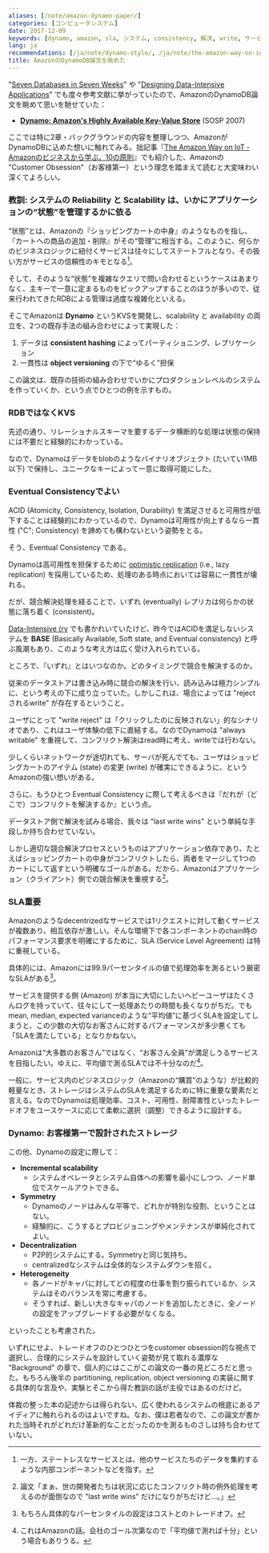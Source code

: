 ```yaml
---
aliases: [/note/amazon-dynamo-paper/]
categories: [コンピュータシステム]
date: 2017-12-09
keywords: [dynamo, amazon, sla, システム, consistency, 解決, write, サービス, ノード, 競合]
lang: ja
recommendations: [/ja/note/dynamo-style/, /ja/note/the-amazon-way-on-iot/, /ja/note/designing-data-intensive-applications/]
title: AmazonのDynamoDB論文を眺めた
---
```


"[Seven Databases in Seven Weeks](https://pragprog.com/book/rwdata/seven-databases-in-seven-weeks)" や "[Designing Data-Intensive Applications](https://dataintensive.net/)" でも度々参考文献に挙がっていたので、AmazonのDynamoDB論文を眺めて思いを馳せていた：

- **[Dynamo: Amazon's Highly Available Key-Value Store](https://dl.acm.org/citation.cfm?id=1294281)** (SOSP 2007)

ここでは特に2章・バックグラウンドの内容を整理しつつ、AmazonがDynamoDBに込めた想いに触れてみる。拙記事『[The Amazon Way on IoT - Amazonのビジネスから学ぶ、10の原則](/note/the-amazon-way-on-iot/)』でも紹介した、Amazonの "Customer Obsession"（お客様第一）という理念を踏まえて読むと大変味わい深くてよろしい。

### 教訓: システムの Reliability と Scalability は、いかにアプリケーションの“状態”を管理するかに依る

“状態”とは、Amazonの『ショッピングカートの中身』のようなものを指し、『カートへの商品の追加・削除』がその“管理”に相当する。このように、何らかのビジネスロジックに紐付くサービスは往々にしてステートフルとなり、その扱い方がサービスの信頼性のキモとなる[^1]。

そして、そのような“状態”を複雑なクエリで問い合わせるというケースはあまりなく、主キーで一意に定まるものをピックアップすることのほうが多いので、従来行われてきたRDBによる管理は過度な複雑化といえる。

そこでAmazonは **Dynamo** というKVSを開発し、scalability と availability の両立を、2つの既存手法の組み合わせによって実現した：

1. データは **consistent hashing** によってパーティショニング、レプリケーション
2. 一貫性は **object versioning** の下で“ゆるく”担保

この論文は、既存の技術の組み合わせでいかにプロダクションレベルのシステムを作っていくか、という点でひとつの例を示すもの。

### RDBではなくKVS

先述の通り、リレーショナルスキーマを要するデータ横断的な処理は状態の保持には不要だと経験的にわかっている。

なので、Dynamoはデータをblobのようなバイナリオブジェクト (たいてい1MB以下) で保持し、ユニークなキーによって一意に取得可能にした。

### Eventual Consistencyでよい

ACID (Atomicity, Consistency, Isolation, Durability) を満足させると可用性が低下することは経験的にわかっているので、Dynamoは可用性が向上するなら一貫性 ("C"; Consistency) を諦めても構わないという姿勢をとる。

そう、Eventual Consistency である。

Dynamoは高可用性を担保するために [optimistic replication](https://en.wikipedia.org/wiki/Optimistic_replication) (i.e., lazy replication) を採用しているため、処理のある時点においては容易に一貫性が壊れる。

だが、競合解決処理を経ることで、いずれ (eventually) レプリカは何らかの状態に落ち着く (consistent)。

[Data-Intensive (ry](https://dataintensive.net/) でも書かれいていたけど、昨今ではACIDを満足しないシステムを **BASE** (Basically Available, Soft state, and Eventual consistency) と呼ぶ風潮もあり、このような考え方は広く受け入れられている。

ところで、『いずれ』とはいつなのか。どのタイミングで競合を解決するのか。

従来のデータストアは書き込み時に競合の解決を行い、読み込みは極力シンプルに、という考えの下に成り立っていた。しかしこれは、場合によっては "rejectされるwrite" が存在するということ。

ユーザにとって "write reject" は「クリックしたのに反映されない」的なシナリオであり、これはユーザ体験の低下に直結する。なのでDynamoは "always writable" を重視して、コンフリクト解決はread時に考え、writeでは行わない。

少しくらいネットワークが途切れても、サーバが死んでても、ユーザはショッピングカートのアイテム (state) の変更 (write) が確実にできるように、というAmazonの強い想いがある。

さらに、もうひとつ Eventual Consistency に際して考えるべきは『だれが（どこで）コンフリクトを解決するか』という点。

データストア側で解決を試みる場合、我々は "last write wins" という単純な手段しか持ち合わせていない。

しかし適切な競合解決プロセスというものはアプリケーション依存であり、たとえばショッピングカートの中身がコンフリクトしたら、両者をマージして1つのカートにして返すという明確なゴールがある。だから、Amazonはアプリケーション（クライアント）側での競合解決を重視する[^5]。

### SLA重要

Amazonのようなdecentrizedなサービスでは1リクエストに対して動くサービスが複数あり、相互依存が激しい。そんな環境下で各コンポーネントのchain時のパフォーマンス要求を明確にするために、SLA  (Service Level Agreement) は特に重視している。

具体的には、Amazonには99.9パーセンタイルの値で処理効率を測るという厳密なSLAがある[^2]。

サービスを提供する側 (Amazon) が本当に大切にしたいヘビーユーザはたくさんログを持っていて、往々にして一処理あたりの時間も長くなりがちだ。でもmean, median, expected varianceのような“平均値”に基づくSLAを設定してしまうと、この少数の大切なお客さんに対するパフォーマンスが多少悪くても「SLAを満たしている」となりかねない。

Amazonは“大多数のお客さん”ではなく、“お客さん全員”が満足しうるサービスを目指したい。ゆえに、平均値で測るSLAでは不十分なのだ[^3]。

一般に、サービス内のビジネスロジック（Amazonの“購買”のような）が比較的軽量なとき、ストレージはシステムのSLAを満足するために特に重要な要素だと言える。なのでDynamoは処理効率、コスト、可用性、耐障害性といったトレードオフをユースケースに応じて柔軟に選択（調整）できるように設計する。

### Dynamo: お客様第一で設計されたストレージ

この他、Dynamoの設定に際して：

- **Incremental scalability**
  - システムオペレータとシステム自体への影響を最小にしつつ、ノード単位でスケールアウトできる。
- **Symmetry**
  - Dynamoのノードはみんな平等で、どれかが特別な役割、ということはない。
  - 経験的に、こうするとプロビジョニングやメンテナンスが単純化されてよい。
- **Decentralization**
  - P2P的システムにする。Symmetryと同じ気持ち。
  - centralizedなシステムは全体的なシステムダウンを招く。
- **Heterogeneity**
  - 各ノードがキャパに対してどの程度の仕事を割り振られているか、システムはそのバランスを常に考慮する。
  - そうすれば、新しい大きなキャパのノードを追加したときに、全ノードの設定をアップグレードする必要がなくなる。

といったことも考慮された。

いずれにせよ、トレードオフのひとつひとつをcustomer obsession的な視点で選択し、合理的にシステムを設計していく姿勢が見て取れる濃厚な "Background" の章で、個人的にはここがこの論文の一番の見どころだと思った。もちろん後半の partitioning, replication, object versioning の実装に関する具体的な言及や、実験とそこから得た教訓の話が主役ではあるのだけど。

体裁の整った本の記述からは得られない、広く使われるシステムの根底にあるアイディアに触れられるのはよいですね。なお、僕は若者なので、この論文が書かれた当時それがどれだけ革新的なことだったのかを測るものさしは持ち合わせていない。

[^1]: 一方、ステートレスなサービスとは、他のサービスたちのデータを集約するような内部コンポーネントなどを指す。
[^2]: もちろん具体的なパーセンタイルの設定はコストとのトレードオフ。
[^3]: これはAmazonの話。会社のゴール次第なので「平均値で測れば十分」という場合もありうる。
[^5]: 論文「まぁ、世の開発者たちは状況に応じたコンフリクト時の例外処理を考えるのが面倒なので "last write wins" だけになりがちだけど…。」